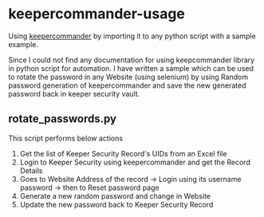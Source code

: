 # keepercommander-usage
Using [keepercommander](https://pypi.org/project/keepercommander/) by importing it to any python script with a sample example.

Since I could not find any documentation for using keepcommander library in python script for automation. I have written a sample which can be used to rotate the password in any Website (using selenium) by using Random password generation of keepercommander and save the new generated password back in keeper security vault.

## rotate_passwords.py
This script performs below actions
1. Get the list of Keeper Security Record's UIDs from an Excel file
2. Login to Keeper Security using keepercommander and get the Record Details
3. Goes to Website Address of the record -> Login using its username password -> then to Reset password page
4. Generate a new random password and change in Website
5. Update the new password back to Keeper Security Record

